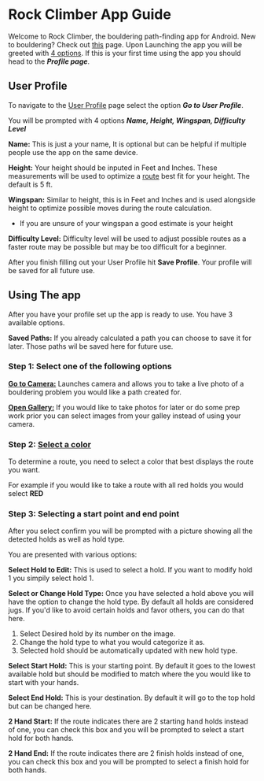 # Rock Climber App Guide
Welcome to Rock Climber, the bouldering path-finding app for Android. New to bouldering? Check out [this](AdditionalInformation/WhatIsIndoorBouldering.md) page.
Upon Launching the app you will be greeted with [4 options](https://github.com/reed2ep/SeniorDesignProject/blob/main/Assignments/AdditionalInformation/HomePage.jpg). 
If this is your first time using the app you should head to the ***Profile page***.
## User Profile
To navigate to the [User Profile](https://github.com/reed2ep/SeniorDesignProject/blob/main/Assignments/AdditionalInformation/UserProfile.jpg) page select the option ***Go to User Profile***.

You will be prompted with 4 options ***Name, Height, Wingspan, Difficulty Level***

**Name:** This is just a your name, It is optional but can be helpful if multiple people use the app on the same device.

**Height:** Your height should be inputed in Feet and Inches. These measurements will be used to optimize a [route](AdditionalInformation/WhatIsARoute.md) best fit for your height. The default is 5 ft.

**Wingspan:** Similar to height, this is in Feet and Inches and is used alongside height to optimize possible moves during the route calculation. 
- If you are unsure of your wingspan a good estimate is your height

**Difficulty Level:** Difficulty level will be used to adjust possible routes as a faster route may be possible but may be too difficult for a beginner. 

After you finish filling out your User Profile hit **Save Profile**. Your profile will be saved for all future use.

## Using The app
After you have your profile set up the app is ready to use. You have 3 available options.

**Saved Paths:** If you already calculated a path you can choose to save it for later. Those paths wil be saved here for future use. 

### Step 1: Select one of the following options
**[Go to Camera:](https://github.com/reed2ep/SeniorDesignProject/blob/main/Assignments/AdditionalInformation/UserProfile.jpg)** Launches camera and allows you to take a live photo of a bouldering problem you would like a path created for.

**[Open Gallery:](https://github.com/reed2ep/SeniorDesignProject/blob/main/Assignments/AdditionalInformation/ImageSelectPage.jpg)** If you would like to take photos for later or do some prep work prior you can select images from your galley instead of using your camera.

### Step 2: [Select a color](https://github.com/reed2ep/SeniorDesignProject/blob/main/Assignments/AdditionalInformation/ColorSelectPage.jpg)
To determine a route, you need to select a color that best displays the route you want.

For example if you would like to take a route with all red holds you would select **RED**

### Step 3: Selecting a start point and end point
After you select confirm you will be prompted with a picture showing all the detected holds as well as hold type.

You are presented with various options:

**Select Hold to Edit:** This is used to select a hold. If you want to modify hold 1 you simpily select hold 1.

**Select or Change Hold Type:** Once you have selected a hold above you will have the option to change the hold type. By default all holds are considered jugs. If you'd like to avoid certain holds and favor others, you can do that here.
1. Select Desired hold by its number on the image.
2. Change the hold type to what you would categorize it as.
3. Selected hold should be automatically updated with new hold type.

**Select Start Hold:** This is your starting point. By default it goes to the lowest available hold but should be modified to match where the you would like to start with your hands.

**Select End Hold:** This is your destination. By default it will go to the top hold but can be changed here.

**2 Hand Start:** If the route indicates there are 2 starting hand holds instead of one, you can check this box and you will be prompted to select a start hold for both hands. 

**2 Hand End:** If the route indicates there are 2 finish holds instead of one, you can check this box and you will be prompted to select a finish hold for both hands.
